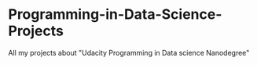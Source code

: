 # Programming-in-Data-Science-Projects
All my projects about "Udacity Programming in Data science Nanodegree"
